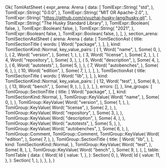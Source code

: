 Ok(
    TomlAstSheet {
        expr_arena: Arena {
            data: [
                TomlExpr::String(
                    "std",
                ),
                TomlExpr::String(
                    "0.0.0",
                ),
                TomlExpr::String(
                    "MIT OR Apache-2.0",
                ),
                TomlExpr::String(
                    "https://github.com/xiyuzhai-husky-lang/husky.git",
                ),
                TomlExpr::String(
                    "The Husky Standard Library",
                ),
                TomlExpr::Boolean(
                    false,
                ),
                TomlExpr::Boolean(
                    false,
                ),
                TomlExpr::String(
                    "2021",
                ),
                TomlExpr::Boolean(
                    false,
                ),
                TomlExpr::Boolean(
                    false,
                ),
            ],
        },
        section_arena: TomlSectionAstSheet {
            arena: Arena {
                data: [
                    TomlSectionAst {
                        title: TomlSectionTitle {
                            words: [
                                Word(
                                    "package",
                                ),
                            ],
                        },
                        kind: TomlSectionKind::Normal,
                        key_value_pairs: [
                            (
                                1,
                                Word(
                                    "name",
                                ),
                                Some(
                                    0,
                                ),
                            ),
                            (
                                2,
                                Word(
                                    "version",
                                ),
                                Some(
                                    1,
                                ),
                            ),
                            (
                                3,
                                Word(
                                    "license",
                                ),
                                Some(
                                    2,
                                ),
                            ),
                            (
                                4,
                                Word(
                                    "repository",
                                ),
                                Some(
                                    3,
                                ),
                            ),
                            (
                                5,
                                Word(
                                    "description",
                                ),
                                Some(
                                    4,
                                ),
                            ),
                            (
                                6,
                                Word(
                                    "autotests",
                                ),
                                Some(
                                    5,
                                ),
                            ),
                            (
                                7,
                                Word(
                                    "autobenches",
                                ),
                                Some(
                                    6,
                                ),
                            ),
                            (
                                10,
                                Word(
                                    "edition",
                                ),
                                Some(
                                    7,
                                ),
                            ),
                        ],
                    },
                    TomlSectionAst {
                        title: TomlSectionTitle {
                            words: [
                                Word(
                                    "lib",
                                ),
                            ],
                        },
                        kind: TomlSectionKind::Normal,
                        key_value_pairs: [
                            (
                                12,
                                Word(
                                    "test",
                                ),
                                Some(
                                    8,
                                ),
                            ),
                            (
                                13,
                                Word(
                                    "bench",
                                ),
                                Some(
                                    9,
                                ),
                            ),
                        ],
                    },
                ],
            },
            errors: [],
        },
        line_groups: [
            TomlGroup::SectionTitle {
                title: [
                    Word(
                        "package",
                    ),
                ],
                kind: TomlSectionKind::Normal,
            },
            TomlGroup::KeyValue(
                Word(
                    "name",
                ),
                Some(
                    0,
                ),
            ),
            TomlGroup::KeyValue(
                Word(
                    "version",
                ),
                Some(
                    1,
                ),
            ),
            TomlGroup::KeyValue(
                Word(
                    "license",
                ),
                Some(
                    2,
                ),
            ),
            TomlGroup::KeyValue(
                Word(
                    "repository",
                ),
                Some(
                    3,
                ),
            ),
            TomlGroup::KeyValue(
                Word(
                    "description",
                ),
                Some(
                    4,
                ),
            ),
            TomlGroup::KeyValue(
                Word(
                    "autotests",
                ),
                Some(
                    5,
                ),
            ),
            TomlGroup::KeyValue(
                Word(
                    "autobenches",
                ),
                Some(
                    6,
                ),
            ),
            TomlGroup::Comment,
            TomlGroup::Comment,
            TomlGroup::KeyValue(
                Word(
                    "edition",
                ),
                Some(
                    7,
                ),
            ),
            TomlGroup::SectionTitle {
                title: [
                    Word(
                        "lib",
                    ),
                ],
                kind: TomlSectionKind::Normal,
            },
            TomlGroup::KeyValue(
                Word(
                    "test",
                ),
                Some(
                    8,
                ),
            ),
            TomlGroup::KeyValue(
                Word(
                    "bench",
                ),
                Some(
                    9,
                ),
            ),
        ],
        table: TomlTable {
            data: {
                Word(
                    Id {
                        value: 1,
                    },
                ): Section(
                    0,
                ),
                Word(
                    Id {
                        value: 11,
                    },
                ): Section(
                    1,
                ),
            },
        },
    },
)